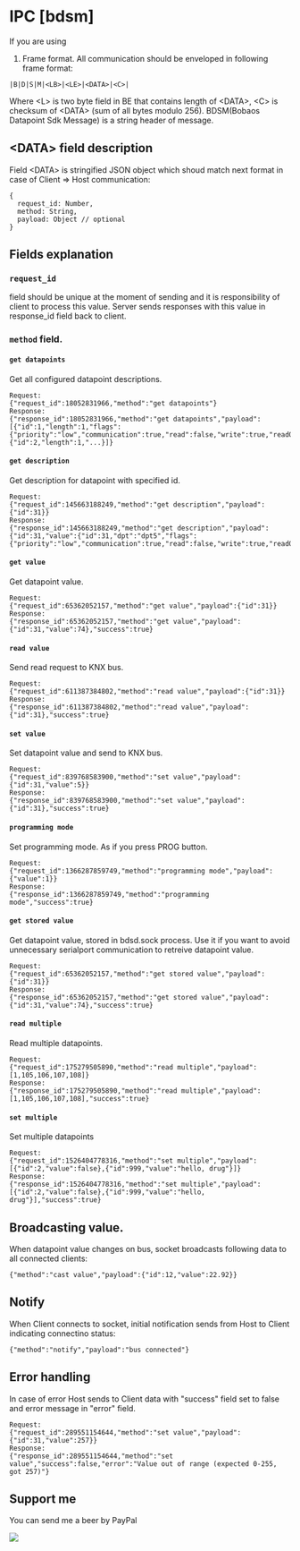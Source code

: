 # IPC [bdsm]

If you are using

1. Frame format.
All communication should be enveloped in following frame format:
```
|B|D|S|M|<LB>|<LE>|<DATA>|<C>|
```
Where \<L\> is two byte field in BE that contains length of \<DATA\>, \<C\> is checksum of \<DATA\> (sum of all bytes modulo 256). BDSM(Bobaos Datapoint Sdk Message) is a string header of message.

## \<DATA\> field description

Field \<DATA\> is stringified JSON object which shoud match next format in case of Client => Host communication:

```
{
  request_id: Number,
  method: String,
  payload: Object // optional
}
```
## Fields explanation

### `request_id`
 
 field should be unique at the moment of sending and it is responsibility of client to process this value. Server sends responses with this value in response_id field back to client.

### `method` field.

#### `get datapoints`

 Get all configured datapoint descriptions.

 ```
 Request:
 {"request_id":18052831966,"method":"get datapoints"}
 Response:
 {"response_id":18052831966,"method":"get datapoints","payload":[{"id":1,"length":1,"flags":{"priority":"low","communication":true,"read":false,"write":true,"readOnInit":false,"transmit":true,"update":false},"dpt":"dpt1"},{"id":2,"length":1,"...}]}
 ```

#### `get description`
 
 Get description for datapoint with specified id.

 ```
 Request:
 {"request_id":145663188249,"method":"get description","payload":{"id":31}}
 Response:
 {"response_id":145663188249,"method":"get description","payload":{"id":31,"value":{"id":31,"dpt":"dpt5","flags":{"priority":"low","communication":true,"read":false,"write":true,"readOnInit":false,"transmit":true,"update":false},"length":1}},"success":true}
 ```

#### `get value`
 
 Get datapoint value.
 
 ```
 Request:
 {"request_id":65362052157,"method":"get value","payload":{"id":31}}
 Response: 
 {"response_id":65362052157,"method":"get value","payload":{"id":31,"value":74},"success":true}
 ```

#### `read value`
 
 Send read request to KNX bus.

 ```
 Request: 
 {"request_id":611387384802,"method":"read value","payload":{"id":31}}
 Response:
 {"response_id":611387384802,"method":"read value","payload":{"id":31},"success":true}
 ```

#### `set value`

 Set datapoint value and send to KNX bus.
 
 ```
 Request:
 {"request_id":839768583900,"method":"set value","payload":{"id":31,"value":5}}
 Response:
 {"response_id":839768583900,"method":"set value","payload":{"id":31},"success":true}
 ```

#### `programming mode`

 Set programming mode. As if you press PROG button.
 
 ```
 Request:
 {"request_id":1366287859749,"method":"programming mode","payload":{"value":1}}
 Response:
 {"response_id":1366287859749,"method":"programming mode","success":true}
 ```

#### `get stored value`

 Get datapoint value, stored in bdsd.sock process. Use it if you want to avoid unnecessary serialport communication to retreive datapoint value.

 ```
 Request:
 {"request_id":65362052157,"method":"get stored value","payload":{"id":31}}
 Response:
 {"response_id":65362052157,"method":"get stored value","payload":{"id":31,"value":74},"success":true}
 ```

#### `read multiple`

Read multiple datapoints.

```
Request:
{"request_id":175279505890,"method":"read multiple","payload":[1,105,106,107,108]}
Response:
{"response_id":175279505890,"method":"read multiple","payload":[1,105,106,107,108],"success":true}
```

#### `set multiple`

Set multiple datapoints

```
Request:
{"request_id":1526404778316,"method":"set multiple","payload":[{"id":2,"value":false},{"id":999,"value":"hello, drug"}]}
Response:
{"response_id":1526404778316,"method":"set multiple","payload":[{"id":2,"value":false},{"id":999,"value":"hello, drug"}],"success":true}
```



## Broadcasting value.

When datapoint value changes on bus, socket broadcasts following data to all connected clients:

```
{"method":"cast value","payload":{"id":12,"value":22.92}}
```

## Notify 

When Client connects to socket, initial notification sends from Host to Client indicating connectino status:

```
{"method":"notify","payload":"bus connected"}
```

## Error handling

In case of error Host sends to Client data with "success" field set to false and error message in "error" field.

```
Request:
{"request_id":289551154644,"method":"set value","payload":{"id":31,"value":257}}
Response:
{"response_id":289551154644,"method":"set value","success":false,"error":"Value out of range (expected 0-255, got 257)"}
```

## Support me

You can send me a beer by PayPal

[![](https://www.paypalobjects.com/en_US/i/btn/btn_donateCC_LG.gif)](https://paypal.me/shabunin)
